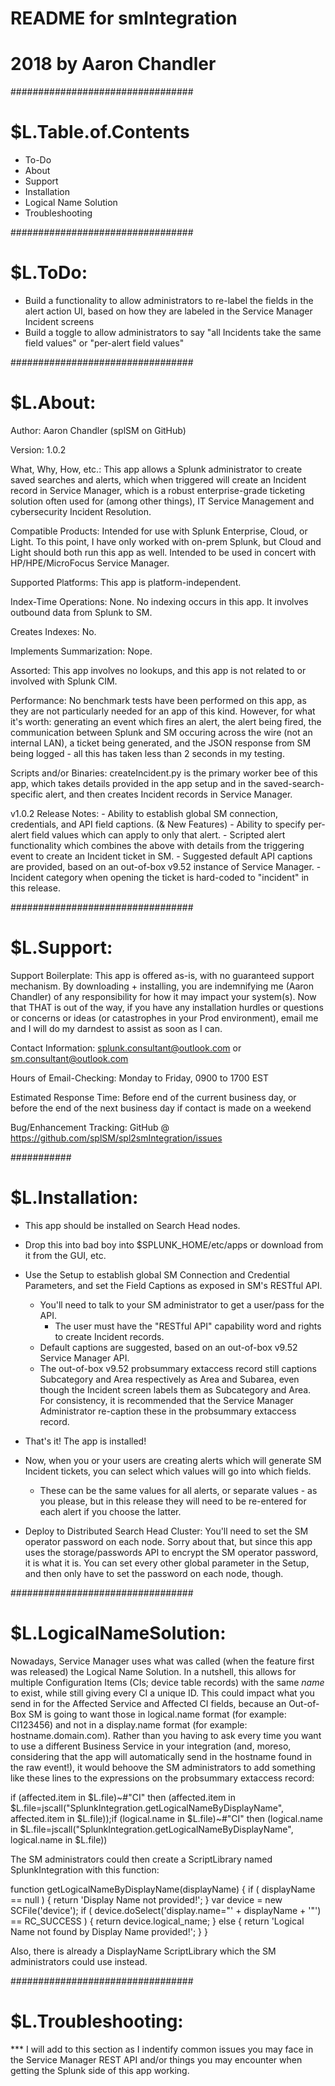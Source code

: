 
# README for smIntegration
# 2018 by Aaron Chandler



#################################



# $L.Table.of.Contents

- To-Do
- About
- Support
- Installation
- Logical Name Solution
- Troubleshooting



#################################



# $L.ToDo:

- Build a functionality to allow administrators to re-label the fields in the alert action UI, based on
  how they are labeled in the Service Manager Incident screens
- Build a toggle to allow administrators to say "all Incidents take the same field values" or "per-alert
  field values"



#################################



# $L.About:

Author:                   Aaron Chandler (splSM on GitHub)

Version:                  1.0.2

What, Why, How, etc.:     This app allows a Splunk administrator to create saved searches and alerts, which
                          when triggered will create an Incident record in Service Manager, which is a robust
                          enterprise-grade ticketing solution often used for (among other things), IT Service
                          Management and cybersecurity Incident Resolution.

Compatible Products:      Intended for use with Splunk Enterprise, Cloud, or Light. To this point, I have
                          only worked with on-prem Splunk, but Cloud and Light should both run this app
                          as well. Intended to be used in concert with HP/HPE/MicroFocus Service Manager.

Supported Platforms:      This app is platform-independent.

Index-Time Operations:    None. No indexing occurs in this app. It involves outbound data from Splunk to SM.

Creates Indexes:          No.

Implements Summarization: Nope.

Assorted:                 This app involves no lookups, and this app is not related to or involved with Splunk CIM.

Performance:              No benchmark tests have been performed on this app, as they are not particularly
                          needed for an app of this kind. However, for what it's worth: generating an event
                          which fires an alert, the alert being fired, the communication between Splunk and SM
                          occuring across the wire (not an internal LAN), a ticket being generated, and the JSON
                          response from SM being logged - all this has taken less than 2 seconds in my testing.

Scripts and/or Binaries:  createIncident.py is the primary worker bee of this app, which takes details
                          provided in the app setup and in the saved-search-specific alert, and then creates
                          Incident records in Service Manager.

v1.0.2 Release Notes:     - Ability to establish global SM connection, credentials, and API field captions.
    (& New Features)      - Ability to specify per-alert field values which can apply to only that alert.
                          - Scripted alert functionality which combines the above with details from the triggering
                            event to create an Incident ticket in SM.
                          - Suggested default API captions are provided, based on an out-of-box v9.52 instance
                            of Service Manager.
                          - Incident category when opening the ticket is hard-coded to "incident" in this release.



#################################



# $L.Support:

Support Boilerplate:      This app is offered as-is, with no guaranteed support mechanism. By downloading + installing,
                          you are indemnifying me (Aaron Chandler) of any responsibility for how it may impact your
                          system(s). Now that THAT is out of the way, if you have any installation hurdles or questions
                          or concerns or ideas (or catastrophes in your Prod environment), email me and I will do my
                          darndest to assist as soon as I can.

Contact Information:      splunk.consultant@outlook.com or sm.consultant@outlook.com

Hours of Email-Checking:  Monday to Friday, 0900 to 1700 EST

Estimated Response Time:  Before end of the current business day, or before the end of the next business day if
                          contact is made on a weekend

Bug/Enhancement Tracking: GitHub @ https://github.com/splSM/spl2smIntegration/issues



###########



# $L.Installation:

- This app should be installed on Search Head nodes.
- Drop this into bad boy into $SPLUNK_HOME/etc/apps or download from it from the GUI, etc.
- Use the Setup to establish global SM Connection and Credential Parameters, and set the
  Field Captions as exposed in SM's RESTful API.
  - You'll need to talk to your SM administrator to get a user/pass for the API.
    - The user must have the "RESTful API" capability word and rights to create Incident records.
  - Default captions are suggested, based on an out-of-box v9.52 Service Manager API.
  - The out-of-box v9.52 probsummary extaccess record still captions Subcategory and
    Area respectively as Area and Subarea, even though the Incident screen labels them
    as Subcategory and Area. For consistency, it is recommended that the Service Manager
    Administrator re-caption these in the probsummary extaccess record.
- That's it! The app is installed!
- Now, when you or your users are creating alerts which will generate SM Incident
  tickets, you can select which values will go into which fields.
  - These can be the same values for all alerts, or separate values - as you please, but in
    this release they will need to be re-entered for each alert if you choose the latter.

- Deploy to Distributed Search Head Cluster:
  You'll need to set the SM operator password on each node. Sorry about that, but since this
  app uses the storage/passwords API to encrypt the SM operator password, it is what it is.
  You can set every other global parameter in the Setup, and then only have to set the
  password on each node, though.



#################################



# $L.LogicalNameSolution:

Nowadays, Service Manager uses what was called (when the feature first was released) the Logical
Name Solution. In a nutshell, this allows for multiple Configuration Items (CIs; device table
records) with the same *name* to exist, while still giving every CI a unique ID. This could impact
what you send in for the Affected Service and Affected CI fields, because an Out-of-Box SM is
going to want those in logical.name format (for example: CI123456) and not in a display.name format
(for example: hostname.domain.com). Rather than you having to ask every time you want to use a
different Business Service in your integration (and, moreso, considering that the app will
automatically send in the hostname found in the raw event!), it would behoove the SM administrators
to add something like these lines to the expressions on the probsummary extaccess record:

if (affected.item in $L.file)~#"CI" then (affected.item in $L.file=jscall("SplunkIntegration.getLogicalNameByDisplayName", affected.item in $L.file));if (logical.name in $L.file)~#"CI" then (logical.name in $L.file=jscall("SplunkIntegration.getLogicalNameByDisplayName", logical.name in $L.file)) 

The SM administrators could then create a ScriptLibrary named SplunkIntegration with this function:

function getLogicalNameByDisplayName(displayName) {
   if ( displayName == null ) { return 'Display Name not provided!'; }
   var device = new SCFile('device');
   if ( device.doSelect('display.name="' + displayName + '"') == RC_SUCCESS ) { return device.logical_name; }
   else { return 'Logical Name not found by Display Name provided!'; }
}

Also, there is already a DisplayName ScriptLibrary which the SM administrators could use instead.



#################################



# $L.Troubleshooting:

*** I will add to this section as I indentify common issues you may face in the Service Manager
    REST API and/or things you may encounter when getting the Splunk side of this app working.
